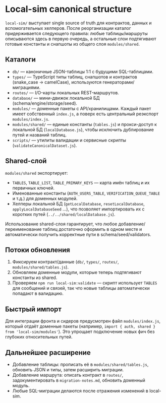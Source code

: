 # Local-sim canonical structure

`local-sim/` выступает single source of truth для контрактов, данных и вспомогательных хелперов. После реорганизации каталог придерживается следующего правила: любые таблицы/маршруты описываются здесь в первую очередь, а остальные слои подтягивают готовые константы и снапшоты из общего слоя `modules/shared`.

## Каталоги

- `db/` — каноничные JSON-таблицы 1:1 с будущими SQL-таблицами.
- `types/` — TypeScript типы таблиц, снапшотов и контрактов (snake_case → camelCase), используются генераторами/миграциями.
- `routes/` — I/O-карты локальных REST-маршрутов.
- `database/` — мини-движок локальной БД (schema/engine/storage/seed).
- `modules/` — доменные пакеты с API/хранилищами. Каждый пакет имеет собственный `index.js`, а поверх есть центральный реэкспорт `modules/index.js`.
- `modules/shared/` — единые константы (`tables.js`) и прокси-доступ к локальной БД (`localDatabase.js`), чтобы исключить дублирование путей и названий таблиц.
- `scripts/` — утилиты валидации и сервисные скрипты (`validateCanonicalDataset.js`).

## Shared-слой

`modules/shared` экспортирует:

- `TABLES`, `TABLE_LIST`, `TABLE_PRIMARY_KEYS` — карта имён таблиц и их первичных ключей.
- Именованные константы (`AUTH_USERS_TABLE`, `VERIFICATION_QUEUE_TABLE` и т.д.) для доменных модулей.
- Хелперы локальной БД (`getLocalDatabase`, `resetLocalDatabase`, `applyLocalDatabaseSeed` ...), что позволяет импортировать их с коротких путей (`../../shared/localDatabase.js`).

Использование shared-слоя гарантирует, что любое добавление/переименование таблиц достаточно оформить в одном месте и автоматически получить корректные пути в schema/seed/validators.

## Потоки обновления

1. Фиксируем контракт/данные (`db/`, `types/`, `routes/`, `modules/shared/tables.js`).
2. Обновляем доменные модули, которые теперь подтягивают константы из shared.
3. Проверяем `npm run local-sim:validate` — скрипт использует `TABLES` для сообщений и связей, так что новые таблицы автоматически попадают в валидацию.

## Быстрый импорт

Для интеграции фронта и сидеров предусмотрен файл `modules/index.js`, который отдаёт доменные пакеты (например, `import { auth, shared } from 'local-sim/modules'`). Это упрощает подключение новых фич без глубоких относительных путей.

## Дальнейшее расширение

- Добавление таблицы: прописать её в `modules/shared/tables.js`, обновить JSON и типы, затем расширить миграции.
- Добавление маршрута: описать контракт в `routes/`, задокументировать в `migration-notes.md`, обновить доменный модуль.
- Любые SQL-миграции делаются после отражения изменений в local-sim.
